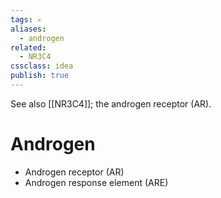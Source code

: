 ```yaml
---
tags: ✍️
aliases: 
  - androgen
related:
  - NR3C4
cssclass: idea
publish: true
---
```

See also [[NR3C4]]; the androgen receptor (AR).

# Androgen
- Androgen receptor (AR)
- Androgen response element (ARE)
